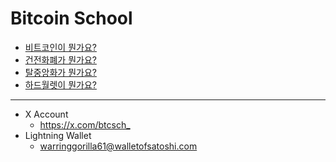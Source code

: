 
# Bitcoin School

- [비트코인이 뭔가요?](what-is-bitcoin.md)
- [건전화폐가 뭔가요?](what-is-sound-money.md)
- [탈중앙화가 뭔가요?](what-is-decentralization.md)
- [하드월렛이 뭔가요?](what-is-hardware-wallet.md)

---

- X Account
  - <https://x.com/btcsch_>
- Lightning Wallet
  - warringgorilla61@walletofsatoshi.com
